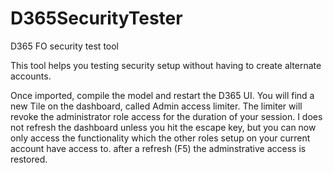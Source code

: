 # D365SecurityTester
D365 FO security test tool

This tool helps you testing security setup without having to create alternate accounts.

Once imported, compile the model and restart the D365 UI. You will find a new Tile on the dashboard, called Admin access limiter.
The limiter will revoke the administrator role access for the duration of your session. I does not refresh the dashboard unless you hit the escape key, but you can now only access the functionality which the other roles setup on your current account have access to. after a refresh (F5) the adminstrative access is restored.
